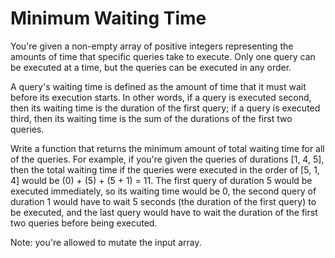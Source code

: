 # Minimum Waiting Time

You're given a non-empty array of positive integers representing the amounts of time that specific queries take to execute. Only one query can be executed at a time, but the queries can be executed in any order. 

A query's waiting time is defined as the amount of time that it must wait before its execution starts. In other words, if a query is executed second, then its waiting time is the duration of the first query; if a query is executed third, then its waiting time is the sum of the durations of the first two queries. 

Write a function that returns the minimum amount of total waiting time for all of the queries. For example, if you're given the queries of durations [1, 4, 5], then the total waiting time if the queries were executed in the order of [5, 1, 4] would be (0) + (5) + (5 + 1) = 11. The first query of duration 5 would be executed immediately, so its waiting time would be 0, the second query of duration 1 would have to wait 5 seconds (the duration of the first query) to be executed, and the last query would have to wait the duration of the first two queries before being executed.

Note: you're allowed to mutate the input array.
